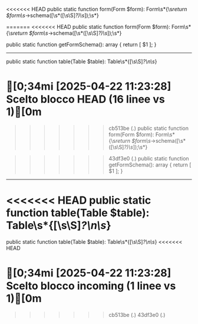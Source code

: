<<<<<<< HEAD
public static function form\(Form \$form\): Form\s*\{\s*return \$form\s*->schema\(\[\s*([\s\S]*?)\s*\]\);\s*\}

=======
<<<<<<< HEAD
public static function form\(Form \$form\): Form\s*\{\s*return \$form\s*->schema\(\[\s*([\s\S]*?)\s*\]\);\s*\}



public static function getFormSchema(): array
    {
        return [
            $1
        ]; 
    }

---------------------------------------------


public static function table\(Table \$table\): Table\s*\{[\s\S]*?\n\s*\}

[0;34mℹ️ [2025-04-22 11:23:28] Scelto blocco HEAD (16 linee vs 1)[0m
=======
>>>>>>> cb513be (.)
public static function form\(Form \$form\): Form\s*\{\s*return \$form\s*->schema\(\[\s*([\s\S]*?)\s*\]\);\s*\}



>>>>>>> 43df3e0 (.)
public static function getFormSchema(): array
    {
        return [
            $1
        ]; 
    }

---------------------------------------------

<<<<<<< HEAD
public static function table\(Table \$table\): Table\s*\{[\s\S]*?\n\s*\}
=======

public static function table\(Table \$table\): Table\s*\{[\s\S]*?\n\s*\}
<<<<<<< HEAD

[0;34mℹ️ [2025-04-22 11:23:28] Scelto blocco incoming (1 linee vs 1)[0m
=======
>>>>>>> cb513be (.)
>>>>>>> 43df3e0 (.)

